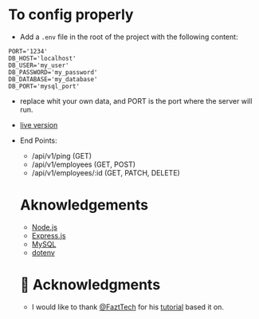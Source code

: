 # To config properly

- Add a `.env` file in the root of the project with the following content:

```
PORT='1234'
DB_HOST='localhost'
DB_USER='my_user'
DB_PASSWORD='my_password'
DB_DATABASE='my_database'
DB_PORT='mysql_port'
```

- replace whit your own data, and PORT is the port where the server will run.

- [live version](https://rest-node-mysql-production.up.railway.app/api/v1)

- End Points:
  - /api/v1/ping (GET)
  - /api/v1/employees (GET, POST)
  - /api/v1/employees/:id (GET, PATCH, DELETE)


  # Aknowledgements
  - [Node.js](https://nodejs.org/)
  - [Express.js](https://expressjs.com/)
  - [MySQL](https://www.mysql.com/)
  - [dotenv](https://www.npmjs.com/package/dotenv)

  # 🙏 Acknowledgments
  - I would like to thank [@FaztTech](https://www.youtube.com/@FaztTech) for his [tutorial](https://youtu.be/3dSkc-DIM74?si=kVO7kUvhYCkw44Fu) based it on.